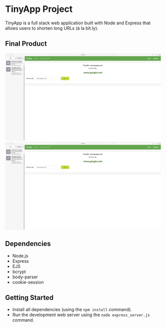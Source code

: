 # TinyApp Project

TinyApp is a full stack web application built with Node and Express that allows users to shorten long URLs (à la bit.ly).

## Final Product

!["My URLS PAGE"](https://github.com/Sonpet1978/tinyapp/blob/master/docs/Screen%20Shot%202020-10-02%20at%203.08.33%20PM%20(2).png?raw=true)
!["My URLS PAGE"](https://github.com/Sonpet1978/tinyapp/blob/master/docs/Screen%20Shot%202020-10-02%20at%203.08.33%20PM%20(2).png?raw=true)

## Dependencies

- Node.js
- Express
- EJS
- bcrypt
- body-parser
- cookie-session

## Getting Started

- Install all dependencies (using the `npm install` command).
- Run the development web server using the `node express_server.js` command.

